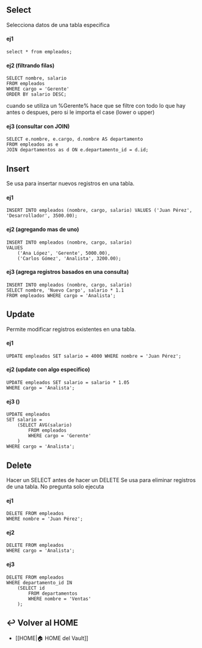 ## Select
 Selecciona datos de una tabla especifica
#### ej1
```
select * from empleados;
```
#### ej2 (filtrando filas)
```
SELECT nombre, salario 
FROM empleados 
WHERE cargo = 'Gerente' 
ORDER BY salario DESC;
```
 cuando se utiliza un %Gerente%  hace que se filtre con todo lo que hay antes o despues, pero si le importa el case (lower o upper)
#### ej3 (consultar con JOIN)
```
SELECT e.nombre, e.cargo, d.nombre AS departamento 
FROM empleados as e 
JOIN departamentos as d ON e.departamento_id = d.id;
```


## Insert
Se usa para insertar nuevos registros en una tabla.

#### ej1 
```
INSERT INTO empleados (nombre, cargo, salario) VALUES ('Juan Pérez', 'Desarrollador', 3500.00);
```
#### ej2 (agregando mas de uno)
```
INSERT INTO empleados (nombre, cargo, salario) 
VALUES 
	('Ana López', 'Gerente', 5000.00), 
	('Carlos Gómez', 'Analista', 3200.00);
```
#### ej3 (agrega registros basados en una consulta)
```
INSERT INTO empleados (nombre, cargo, salario) 
SELECT nombre, 'Nuevo Cargo', salario * 1.1 
FROM empleados WHERE cargo = 'Analista';
```

## Update
Permite modificar registros existentes en una tabla.

#### ej1
 ```
 UPDATE empleados SET salario = 4000 WHERE nombre = 'Juan Pérez';
 ```
#### ej2 (update con algo especifico)
```
UPDATE empleados SET salario = salario * 1.05 
WHERE cargo = 'Analista'; 
```
#### ej3 ()
```
UPDATE empleados 
SET salario = 
	(SELECT AVG(salario) 
		FROM empleados 
		WHERE cargo = 'Gerente' 
	) 
WHERE cargo = 'Analista';
```

## Delete
Hacer un SELECT antes de hacer un DELETE
Se usa para eliminar registros de una tabla.
No pregunta solo ejecuta
#### ej1
```
DELETE FROM empleados 
WHERE nombre = 'Juan Pérez';
```
#### ej2
```
DELETE FROM empleados 
WHERE cargo = 'Analista';
```
#### ej3
```
DELETE FROM empleados 
WHERE departamento_id IN 
	(SELECT id 
		FROM departamentos 
		WHERE nombre = 'Ventas' 
	);
```


## ↩️ Volver al HOME
- [[HOME|🏠 HOME del Vault]]
